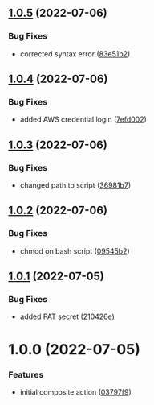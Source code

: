 ## [1.0.5](https://github.com/awazevr/amazon-terraform-setup-action/compare/v1.0.4...v1.0.5) (2022-07-06)


### Bug Fixes

* corrected syntax error ([83e51b2](https://github.com/awazevr/amazon-terraform-setup-action/commit/83e51b2b7b82e350a02574b3976ed1d21cf6d13c))

## [1.0.4](https://github.com/awazevr/amazon-terraform-setup-action/compare/v1.0.3...v1.0.4) (2022-07-06)


### Bug Fixes

* added AWS credential login ([7efd002](https://github.com/awazevr/amazon-terraform-setup-action/commit/7efd002e9a1f233d8b6e9ecb4b7650415fa8dfc2))

## [1.0.3](https://github.com/awazevr/amazon-terraform-setup-action/compare/v1.0.2...v1.0.3) (2022-07-06)


### Bug Fixes

* changed path to script ([36981b7](https://github.com/awazevr/amazon-terraform-setup-action/commit/36981b7537ede55135380d71791248cf9138061e))

## [1.0.2](https://github.com/awazevr/amazon-terraform-setup-action/compare/v1.0.1...v1.0.2) (2022-07-06)


### Bug Fixes

* chmod on bash script ([09545b2](https://github.com/awazevr/amazon-terraform-setup-action/commit/09545b2f42e367f4159cd97030c46ada4f884917))

## [1.0.1](https://github.com/awazevr/amazon-terraform-setup-action/compare/v1.0.0...v1.0.1) (2022-07-05)


### Bug Fixes

* added PAT secret ([210426e](https://github.com/awazevr/amazon-terraform-setup-action/commit/210426ede109521b21fffdb1f8e2f4b22201678e))

# 1.0.0 (2022-07-05)


### Features

* initial composite action ([03797f9](https://github.com/awazevr/amazon-terraform-setup-action/commit/03797f904710505803c5e2ff04bd73a44c93d639))
